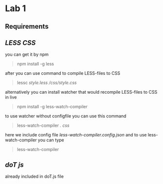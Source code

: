 # Lab 1
## Requirements
## **_LESS CSS_**  
you can get it by npm
> npm install -g less


after you can use command to compile LESS-files to CSS
> lessc *style.less* */css/style.css*


alternatively you can install watcher that would recompile LESS-files to CSS in live
> npm install -g less-watch-compiler 


to use watcher without configfile you can use this command
> less-watch-compiler *.* *css*


here we include config file *less-watch-compiler.config.json* and to use less-watch-compiler you can type
> less-watch-compiler

## **_doT js_**
already included in doT.js file